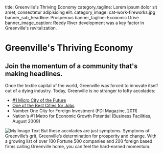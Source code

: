 title: Greenville's Thriving Economy
category_tagline: Lorem ipsum dolor sit amet, consectetur adipisicing elit.
category_image: cat-work-fireworks.jpg
banner_sub_headline: Prosperous
banner_tagline: Economic Drive
banner_image_caption: Reedy River development was a key factor in Greenville's revitalization.

# Greenville's Thriving Economy

## Join the momentum of a community that's making headlines.

Once the textile capital of the world, Greenville was forced to innovate itself out of a dying industry. Today, Greenville is no stranger to lofty accolades:

* [\#1 Micro City of the Future](http://www.wyff4.com/news/28848429/detail.html)
* [One of the Best Cities for Jobs](http://www2.wspa.com/news/job-news/2011/nov/08/greenville-ranked-high-list-best-cities-jobs-ar-2673819/)
* Number One City for Foreign Investment (FDI Magazine, 2011)
* Nation's #1 Metro for Economic Growth Potential (Business Facilities, August 2009)

![My Image Text](/images/article-images/BestMicroCity.jpg "Best Micro City")
But these accolades are just symptoms. Symptoms of Greenville’s grit, Greenville’s determination for prosperity and change.  With a growing list of over 100 Fortune 500 companies and 200 foreign based firms calling Greenville home, you can feel the hard-earned momentum. 